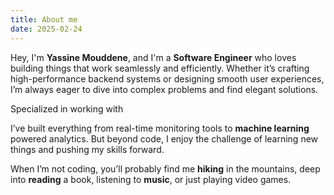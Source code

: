 ```yaml
---
title: About me
date: 2025-02-24
---
```


Hey, I'm **Yassine Mouddene**, and I'm a **Software Engineer** who loves building things that work seamlessly and efficiently. Whether it’s crafting high-performance backend systems or designing smooth user experiences, I’m always eager to dive into complex problems and find elegant solutions.

Specialized in working with <React /><Angular /><Typescript/><Spring /><Java /><Django /><Python /> 

I’ve built everything from real-time monitoring tools to **machine learning** powered analytics. But beyond code, I enjoy the challenge of learning new things and pushing my skills forward.

When I’m not coding, you’ll probably find me **hiking** in the mountains, deep into **reading** a book, listening to **music**, or just playing video games. 